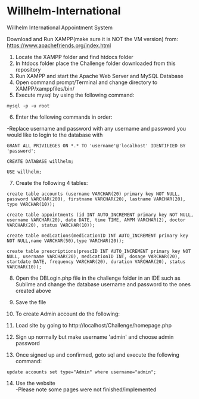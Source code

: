 # Willhelm-International
Willhelm International Appointment System

Download and Run XAMPP(make sure it is NOT the VM version) from: <br />
https://www.apachefriends.org/index.html
  
1. Locate the XAMPP folder and find htdocs folder <br />
2. In htdocs folder place the Challenge folder downloaded from this repository <br />
3. Run XAMPP and start the Apache Web Server and MySQL Database <br />
4. Open command prompt/Terminal and change directory to XAMPP/xamppfiles/bin/ <br />
5. Execute mysql by using the following command:

`mysql -p -u root`


6. Enter the following commands in order:

-Replace username and password with any username and password you would like to login to the database with

`GRANT ALL PRIVILEGES ON *.* TO 'username'@'localhost' IDENTIFIED BY 'password';`

`CREATE DATABASE willhelm;`

`USE willhelm;`




7. Create the following 4 tables:

`create table accounts (username VARCHAR(20) primary key NOT NULL, password VARCHAR(200), firstname VARCHAR(20), lastname VARCHAR(20), type VARCHAR(10));`

`create table appointments (id INT AUTO_INCREMENT primary key NOT NULL, username VARCHAR(20), date DATE, time TIME, AMPM VARCHAR(2), doctor VARCHAR(20), status VARCHAR(10));`

`create table medications(medicationID INT AUTO_INCREMENT primary key NOT NULL,name VARCHAR(50),type VARCHAR(20));`

`create table prescriptions(prescID INT AUTO_INCREMENT primary key NOT NULL, username VARCHAR(20), medicationID INT, dosage VARCHAR(20), startdate DATE, frequency VARCHAR(20), duration VARCHAR(20), status VARCHAR(10));`



8. Open the DBLogin.php file in the challenge folder in an IDE such as Sublime and change the database username and password to the ones created above <br />
9. Save the file




10. To create Admin account do the following: <br />
11. Load site by going to http://localhost/Challenge/homepage.php <br />
12. Sign up normally but make username 'admin' and choose admin password <br />
13. Once signed up and confirmed, goto sql and execute the following command: <br />

`update accounts set type="Admin" where username="admin";`



14. Use the website <br />
-Please note some pages were not finished/implemented
